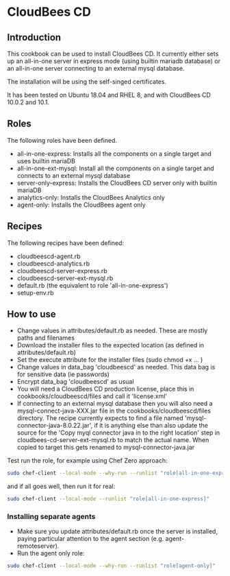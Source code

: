 # CloudBees CD #

## Introduction ##

This cookbook can be used to install CloudBees CD.  It currently either sets up an all-in-one server in express mode (using builtin mariadb database) or an all-in-one server connecting to an external mysql database.

The installation will be using the self-singed certificates.

It has been tested on Ubuntu 18.04 and RHEL 8, and with CloudBees CD 10.0.2 and 10.1.
## Roles ##

The following roles have been defined.

- all-in-one-express: Installs all the components on a single target and uses builtin mariaDB
- all-in-one-ext-mysql: Install all the components on a single target and connects to an external mysql database
- server-only-express: Installs the CloudBees CD server only with builtin mariaDB
- analytics-only: Installs the CloudBees Analytics only
- agent-only: Installs the CloudBees agent only

## Recipes ##

The following recipes have been defined:

- cloudbeescd-agent.rb
- cloudbeescd-analytics.rb
- cloudbeescd-server-express.rb
- cloudbeescd-server-ext-mysql.rb
- default.rb (the equivalent to role 'all-in-one-express')
- setup-env.rb

## How to use ##

- Change values in attributes/default.rb as needed.  These are mostly paths and filenames
- Download the installer files to the expected location (as defined in attributes/default.rb)
- Set the execute attribute for the installer files (sudo chmod +x ... )
- Change values in data_bag 'cloudbeescd' as needed.  This data bag is for sensitive data (ie passwords)
- Encrypt data_bag 'cloudbeescd' as usual
- You will need a CloudBees CD production license, place this in cookbooks/cloudbeescd/files and call it 'license.xml'
- If connecting to an external mysql database then you will also need a mysql-connect-java-XXX.jar file in the cookbooks/cloudbeescd/files directory.  The recipe currently expects to find a file named 'mysql-connector-java-8.0.22.jar', if it is anything else than also update the source for the 'Copy myql connector java in to the right location' step in cloudbees-cd-server-ext-mysql.rb to match the actual name.  When copied to target this gets renamed to mysql-connector-java.jar

Test run the role, for example using Chef Zero approach:

```bash
sudo chef-client --local-mode --why-run --runlist "role[all-in-one-express]"
```

and if all goes well, then run it for real:

```bash
sudo chef-client --local-mode --runlist "role[all-in-one-express]"
```

### Installing separate agents ###

- Make sure you update attributes/default.rb once the server is installed, paying particular attention to the agent section (e.g. agent-remoteserver).
- Run the agent only role:

```bash
sudo chef-client --local-mode --why-run --runlist "role[agent-only]"
```
